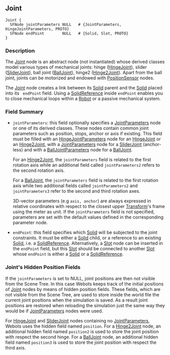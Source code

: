 ## Joint

```
Joint {
  SFNode jointParameters NULL   # {JointParameters, HingeJointParameters, PROTO}
  SFNode endPoint        NULL   # {Solid, Slot, PROTO}
}
```

### Description

The [Joint](#joint) node is an abstract node (not instantiated) whose derived classes model various types of mechanical joints: hinge ([HingeJoint](hingejoint.md)), slider ([SliderJoint](sliderjoint.md)), ball joint ([BallJoint](balljoint.md)), hinge2 ([Hinge2Joint](hinge2joint.md)).
Apart from the ball joint, joints can be motorized and endowed with [PositionSensor](positionsensor.md) nodes.

The [Joint](#joint) node creates a link between its [Solid](solid.md) parent and the [Solid](solid.md) placed into its ` endPoint` field.
Using a [SolidReference](solidreference.md) inside `endPoint` enables you to close mechanical loops within a [Robot](robot.md) or a passive mechanical system.

### Field Summary

- `jointParameters`: this field optionally specifies a [JointParameters](jointparameters.md) node or one of its derived classes.
These nodes contain common joint parameters such as position, stops, anchor or axis if existing.
This field must be filled with an [HingeJointParameters](hingejointparameters.md) node for an [HingeJoint](hingejoint.md) or an [Hinge2Joint](hinge2joint.md), with a [JointParameters](jointparameters.md) node for a [SliderJoint](sliderjoint.md) (anchor-less) and with a [BallJointParameters](balljointparameters.md) node for a [BallJoint](balljoint.md).

    For an [Hinge2Joint](hinge2joint.md), the `jointParameters` field is related to the first rotation axis while an additional field called `jointParameters2` refers to the second rotation axis.

    For a [BallJoint](balljoint.md), the `jointParameters` field is related to the first rotation axis while two additional fields called `jointParameters2` and `jointParameters3` refer to the second and third rotation axes.

    3D-vector parameters (e.g `axis, anchor`) are always expressed in relative coordinates with respect to the closest upper [Transform](transform.md)'s frame using the meter as unit. If the `jointParameters` field is not specified, parameters are set with the default values defined in the corresponding parameter node.

- `endPoint`: this field specifies which [Solid](solid.md) will be subjected to the joint constraints.
It must be either a [Solid](solid.md) child, or a reference to an existing [Solid](solid.md), i.e. a [SolidReference](solidreference.md).
Alternatively, a [Slot](slot.md) node can be inserted in the `endPoint` field, but this [Slot](slot.md) should be connected to another [Slot](slot.md) whose `endPoint` is either a [Solid](solid.md) or a [SolidReference](solidreference.md).

### Joint's Hidden Position Fields

If the `jointParameters` is set to NULL, joint positions are then not visible from the Scene Tree.
In this case Webots keeps track of the initial positions of [Joint](#joint) nodes by means of hidden position fields.
These fields, which are not visible from the Scene Tree, are used to store inside the world file the current joint positions when the simulation is saved.
As a result joint positions are restored when reloading the simulation just the same way they would be if [JointParameters](jointparameters.md) nodes were used.

For [HingeJoint](hingejoint.md) and [SliderJoint](sliderjoint.md) nodes containing no [JointParameters](jointparameters.md), Webots uses the hidden field named `position`.
For a [Hinge2Joint](hingejoint.md) node, an additional hidden field named `position2` is used to store the joint position with respect the second hinge.
For a [BallJoint](balljoint.md) node, an additional hidden field named `position3` is used to store the joint position with respect the third axis.
